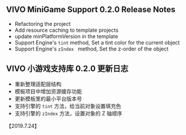 ## VIVO MiniGame Support 0.2.0 Release Notes

* Refactoring the project
* Add resource caching to template projects
* update minPlatformVersion in the template
* Support Engine's `tint` method, Set a tint color for the current object
* Support Engine's `zIndex ` method, Set the z-order of the object

## VIVO 小游戏支持库 0.2.0 更新日志
* 重新整理适配层结构
* 模板项目中增加资源缓存功能
* 更新模板里的最小平台版本号
* 支持引擎的 `tint` 方法，给当前对象设置填充色
* 支持引擎的 `zIndex` 方法，设置对象的 Z 轴顺序

【2019.7.24】
